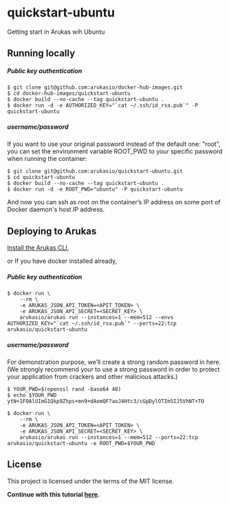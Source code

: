 # quickstart-ubuntu
Getting start in Arukas wih Ubuntu

## Running locally

##### Public key authentication
```
$ git clone git@github.com:arukasio/docker-hub-images.git
$ cd docker-hub-images/quickstart-ubuntu
$ docker build --no-cache --tag quickstart-ubuntu .
$ docker run -d -e AUTHORIZED_KEY="`cat ~/.ssh/id_rsa.pub`" -P quickstart-ubuntu
```

##### username/password
If you want to use your original password instead of the default one: "root", you can
set the environment variable ROOT_PWD to your specific password when running the container:
```
$ git clone git@github.com:arukasio/quickstart-ubuntu.git
$ cd quickstart-ubuntu
$ docker build --no-cache --tag quickstart-ubuntu .
$ docker run -d -e ROOT_PWD="ubuntu" -P quickstart-ubuntu
```
And now you can ssh as root on the container’s IP address  on some port of Docker daemon's host IP address.

## Deploying to Arukas

[Install the Arukas CLI](https://github.com/arukasio/cli),

or If you have docker installed already,

##### Public key authentication
```
$ docker run \
    --rm \
    -e ARUKAS_JSON_API_TOKEN=<APIT_TOKEN> \
    -e ARUKAS_JSON_API_SECRET=<SECRET_KEY> \
    arukasio/arukas run --instances=1 --mem=512 --envs AUTHORIZED_KEY="`cat ~/.ssh/id_rsa.pub`" --ports=22:tcp arukasio/quickstart-ubuntu
```
##### username/password

For demonstration purpose, we’ll create a strong random password in here.
(We strongly recommend your to use a strong password in order to protect your application from crackers and other malicious attacks.)

```
$ YOUR_PWD=$(openssl rand -base64 48)
$ echo $YOUR_PWD
ytN+1FOAlUImG1Qkp9Zhps+mn9+dAomQF7aoJ4Htc3/cGpDylOTIm5IJ5VhNT+TO
```

```
$ docker run \
    --rm \
    -e ARUKAS_JSON_API_TOKEN=<APIT_TOKEN> \
    -e ARUKAS_JSON_API_SECRET=<SECRET_KEY> \
    arukasio/arukas run --instances=1 --mem=512 --ports=22:tcp arukasio/quickstart-ubuntu -e ROOT_PWD=$YOUR_PWD
```

## License

This project is licensed under the terms of the MIT license.

**Continue with this tutorial [here](https://arukas.io/tutorials/tutorials-ubuntu/).**

